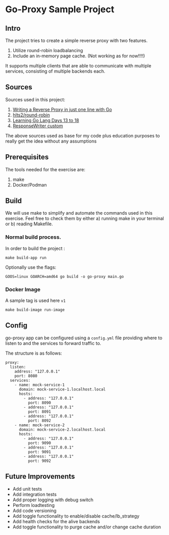 # Go-Proxy Sample Project

## Intro

The project tries to create a simple reverse proxy with two features. 

1. Utilize round-robin loadbalancing
2. Include an in-memory page cache. (Not working as for now!!!!)

It supports multiple clients that are able to communicate with multiple services, consisting of multiple backends each.

## Sources 
Sources used in this project:

1. [Writing a Reverse Proxy in just one line with Go](https://hackernoon.com/writing-a-reverse-proxy-in-just-one-line-with-go-c1edfa78c84b)
2. [hlts2/round-robin](https://github.com/hlts2/round-robin)
3. [Learning Go Lang Days 13 to 18](https://medium.com/codex/learning-go-lang-days-13-to-18-building-a-caching-reverse-proxy-in-go-lang-a0965495c329)
4. [ResponseWriter custom](https://stackoverflow.com/a/65895198/2766769)

The above sources used as base for my code plus education purposes to really get the idea without any assumptions 

## Prerequisites

The tools needed for the exercise are:

1. make
2. Docker/Podman

## Build
We will use make to simplify and automate the commands used in this exercise. Feel free to check them by either a) running make in your terminal or b) reading Makefile.

### Normal build process.

In order to build the project :
```
make build-app run
```

Optionally use the flags:
```
GOOS=linux GOARCH=amd64 go build -o go-proxy main.go
```

### Docker Image

A sample tag is used here `v1`
```
make build-image run-image
```

## Config

go-proxy app can be configured using a `config.yml` file providing where to listen to and the services to forward traffic to.

The structure is as follows:
```
proxy:
  listen:
    address: "127.0.0.1"
    port: 8080
  services:
    - name: mock-service-1
      domain: mock-service-1.localhost.local
      hosts:
        - address: "127.0.0.1"
          port: 8090
        - address: "127.0.0.1"
          port: 8091
        - address: "127.0.0.1"
          port: 8092
    - name: mock-service-2
      domain: mock-service-2.localhost.local
      hosts:
        - address: "127.0.0.1"
          port: 9090
        - address: "127.0.0.1"
          port: 9091
        - address: "127.0.0.1"
          port: 9092
```

## Future Improvements

* Add unit tests 
* Add integration tests
* Add proper logging with debug switch
* Perform loadtesting
* Add code versioning
* Add toggle functionality to enable/disable cache/lb_strategy
* Add health checks for the alive backends
* Add toggle functionality to purge cache and/or change cache duration